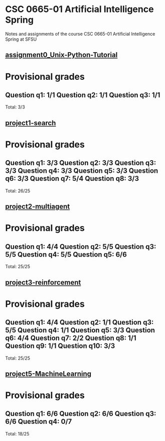 # CSC 0665-01 Artificial Intelligence Spring

Notes and assignments of the course CSC 0665-01 Artificial Intelligence Spring at SFSU

## **[assignment0_Unix-Python-Tutorial](https://github.com/AllenSun7/CSC0865-01_Artificial-Intelligence/tree/master/assignment0_Unix-Python-Tutorial/tutorial)**

Provisional grades
==================
Question q1: 1/1
Question q2: 1/1
Question q3: 1/1
------------------
Total: 3/3

## **[project1-search](https://github.com/AllenSun7/CSC0865-01_Artificial-Intelligence/tree/master/project1-search)**

Provisional grades
==================
Question q1: 3/3
Question q2: 3/3
Question q3: 3/3
Question q4: 3/3
Question q5: 3/3
Question q6: 3/3
Question q7: 5/4
Question q8: 3/3
------------------
Total: 26/25

## **[project2-multiagent](https://github.com/AllenSun7/CSC0865-01_Artificial-Intelligence/tree/master/project2-multiagent)**

Provisional grades
==================
Question q1: 4/4
Question q2: 5/5
Question q3: 5/5
Question q4: 5/5
Question q5: 6/6
------------------
Total: 25/25

## **[project3-reinforcement](https://github.com/AllenSun7/CSC0865-01_Artificial-Intelligence/tree/master/project3-reinforcement)**

Provisional grades
==================
Question q1: 4/4
Question q2: 1/1
Question q3: 5/5
Question q4: 1/1
Question q5: 3/3
Question q6: 4/4
Question q7: 2/2
Question q8: 1/1
Question q9: 1/1
Question q10: 3/3
------------------
Total: 25/25

## **[project5-MachineLearning](https://github.com/AllenSun7/CSC0865-01_Artificial-Intelligence/tree/master/project5-MachineLearning)**

Provisional grades
==================
Question q1: 6/6
Question q2: 6/6
Question q3: 6/6
Question q4: 0/7
------------------
Total: 18/25